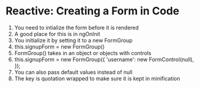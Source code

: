 # Reactive: Creating a Form in Code
01. You need to intialize the form before it is rendered
02. A good place for this is in ngOnInit
03. You initialize it by setting it to a new FormGroup
04. this.signupForm = new FormGroup()
05. FormGroup() takes in an object or objects with controls
06. this.signupForm = new FormGroup({ 'username': new FormControl(null), });
07. You can also pass default values instead of null
08. The key is quotation wrapped to make sure it is kept in minification